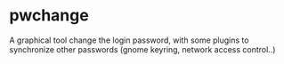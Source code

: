 # pwchange
A graphical tool change the login password, with some plugins to synchronize other passwords (gnome keyring, network access control..)  
